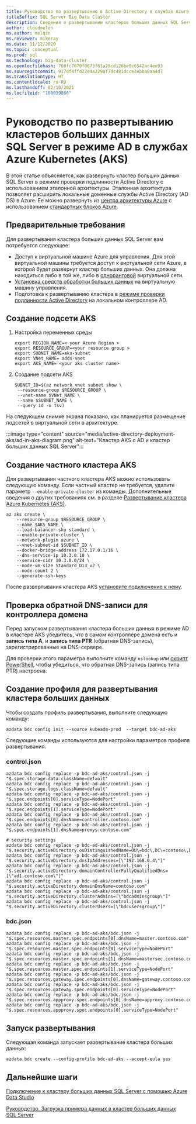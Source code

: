 ```yaml
---
title: Руководство по развертыванию в Active Directory в службах Azure Kubernetes (AKS)
titleSuffix: SQL Server Big Data Cluster
description: Сведения о развертывании кластеров больших данных SQL Server в режиме AD в службах Azure Kubernetes (AKS).
author: cloudmelon
ms.author: melqin
ms.reviewer: mikeray
ms.date: 11/12/2020
ms.topic: conceptual
ms.prod: sql
ms.technology: big-data-cluster
ms.openlocfilehash: 760fc7070f0673f61a28cd126be0c6542ac4ee93
ms.sourcegitcommit: 917df4ffd22e4a229af7dc481dcce3ebba0aa4d7
ms.translationtype: HT
ms.contentlocale: ru-RU
ms.lasthandoff: 02/10/2021
ms.locfileid: "100039866"
---
```

# <a name="tutorial-deploy-sql-server-big-data-clusters-in-ad-mode-on-azure-kubernetes-services-aks"></a>Руководство по развертыванию кластеров больших данных SQL Server в режиме AD в службах Azure Kubernetes (AKS)

В этой статье объясняется, как развернуть кластер больших данных SQL Server в режиме проверки подлинности Active Directory с использованием эталонной архитектуры. Эталонная архитектура позволяет расширить локальные доменные службы Active Directory (AD DS) в Azure. Ее можно развернуть из [центра архитектуры Azure](https://github.com/mspnp/identity-reference-architectures/tree/master/adds-extend-domain) с использованием [стандартных блоков Azure](https://github.com/mspnp/template-building-blocks/wiki/Install-Azure-Building-Blocks).

## <a name="prerequisites"></a>Предварительные требования

Для развертывания кластера больших данных SQL Server вам потребуется следующее:

* Доступ к виртуальной машине Azure для управления. Для этой виртуальной машины требуется доступ к виртуальной сети Azure, в которой будет развернут кластер больших данных. Она должна находиться либо в той же, либо в [одноранговой](/azure/virtual-network/virtual-network-manage-peering) виртуальной сети.
* [Установка средств обработки больших данных](deploy-big-data-tools.md) на виртуальную машину управления.
* Подготовка к развертыванию кластера в [режиме проверки подлинности Active Directory](active-directory-prerequisites.md) на локальном контроллере AD.

## <a name="create-aks-subnet"></a>Создание подсети AKS

1. Настройка переменных среды

   ```console
   export REGION_NAME=< your Azure Region >
   export RESOURCE_GROUP=<your resource group >
   export SUBNET_NAME=aks-subnet
   export VNet_NAME= adds-vnet
   export AKS_NAME= <your aks cluster name>
   ```

1. Создание подсети AKS

   ```console
   SUBNET_ID=$(az network vnet subnet show \
    --resource-group $RESOURCE_GROUP \
    --vnet-name $VNet_NAME \
    --name $SUBNET_NAME \
    --query id -o tsv)
   ```

На следующем снимке экрана показано, как планируется размещение подсетей в виртуальной сети в архитектуре.

:::image type="content" source="media/active-directory-deployment-aks/ad-in-aks-diagram.png" alt-text="Кластер AKS с AD и кластер больших данных SQL Server":::

## <a name="create-an-aks-private-cluster"></a>Создание частного кластера AKS

Для развертывания частного кластера AKS можно использовать следующую команду. Если частный кластер не требуется, удалите параметр `--enable-private-cluster` из команды. Дополнительные сведения о других требованиях см. в разделе [Развертывание кластера Azure Kubernetes (AKS)](/azure/aks/tutorial-kubernetes-deploy-cluster).

```azurecli
az aks create \
    --resource-group $RESOURCE_GROUP \
    --name $AKS_NAME \
    --load-balancer-sku standard \
    --enable-private-cluster \
    --network-plugin azure \
    --vnet-subnet-id $SUBNET_ID \
    --docker-bridge-address 172.17.0.1/16 \
    --dns-service-ip 10.3.0.10 \
    --service-cidr 10.3.0.0/24 \
    --node-vm-size Standard_D13_v2 \
    --node-count 2 \
    --generate-ssh-keys
```

После развертывания кластера AKS [установите подключение к нему](/azure/aks/tutorial-kubernetes-deploy-cluster#connect-to-cluster-using-kubectl).

## <a name="verify-reverse-dns-entry-for-domain-controller"></a>Проверка обратной DNS-записи для контроллера домена

Перед запуском развертывания кластера больших данных в режиме AD в кластере AKS убедитесь, что в самом контроллере домена есть и **запись типа A**, и **запись типа PTR** (обратная DNS-запись), зарегистрированные на DNS-сервере.

Для проверки этого параметра выполните команду `nslookup` или [скрипт PowerShell](troubleshoot-ad-reverse-lookup-zone.md), чтобы убедиться, что обратная DNS-запись (запись типа PTR) настроена.

## <a name="create-bdc-deployment-profile"></a>Создание профиля для развертывания кластера больших данных

Чтобы создать профиль развертывания, выполните следующую команду:

```console
azdata bdc config init --source kubeadm-prod  --target bdc-ad-aks
```

Следующие команды используются для настройки параметров профиля развертывания.

### <a name="controljson"></a>control.json

```console
azdata bdc config replace -p bdc-ad-aks/control.json -j "$.spec.storage.data.className=default"
azdata bdc config replace -p bdc-ad-aks/control.json -j "$.spec.storage.logs.className=default"
azdata bdc config replace -p bdc-ad-aks/control.json -j "$.spec.endpoints[0].serviceType=NodePort"
azdata bdc config replace -p bdc-ad-aks/control.json -j "$.spec.endpoints[1].serviceType=NodePort"
azdata bdc config replace -p bdc-ad-aks/control.json -j "$.spec.endpoints[0].dnsName=controller.contoso.com"
azdata bdc config replace -p bdc-ad-aks/control.json -j "$.spec.endpoints[1].dnsName=proxys.contoso.com"

# security settings 
azdata bdc config replace -p bdc-ad-aks/control.json -j "$.security.activeDirectory.ouDistinguishedName=OU\=bdc\,DC\=contoso\,DC\=com"
azdata bdc config replace -p bdc-ad-aks/control.json -j "$.security.activeDirectory.dnsIpAddresses=[\"192.168.0.4\"]"
azdata bdc config replace -p bdc-ad-aks/control.json -j "$.security.activeDirectory.domainControllerFullyQualifiedDns=[\"ad1.contoso.com\"]"
azdata bdc config replace -p bdc-ad-aks/control.json -j "$.security.activeDirectory.domainDnsName=contoso.com"
azdata bdc config replace -p bdc-ad-aks/control.json -j "$.security.activeDirectory.clusterAdmins=[\"bdcadminsgroup\"]"
azdata bdc config replace -p bdc-ad-aks/control.json -j "$.security.activeDirectory.clusterUsers=[\"bdcusersgroup\"]"
```

### <a name="bdcjson"></a>bdc.json

```console
azdata bdc config replace -p bdc-ad-aks/bdc.json -j "$.spec.resources.master.spec.endpoints[0].dnsName=master.contoso.com"
azdata bdc config replace -p bdc-ad-aks/bdc.json -j "$.spec.resources.master.spec.endpoints[0].serviceType=NodePort"
azdata bdc config replace -p bdc-ad-aks/bdc.json -j "$.spec.resources.master.spec.endpoints[1].dnsName=mastersec.contoso.com"
azdata bdc config replace -p bdc-ad-aks/bdc.json -j "$.spec.resources.master.spec.endpoints[1].serviceType=NodePort"
azdata bdc config replace -p bdc-ad-aks/bdc.json -j "$.spec.resources.gateway.spec.endpoints[0].dnsName=gateway.contoso.com"
azdata bdc config replace -p bdc-ad-aks/bdc.json -j "$.spec.resources.gateway.spec.endpoints[0].serviceType=NodePort"
azdata bdc config replace -p bdc-ad-aks/bdc.json -j "$.spec.resources.appproxy.spec.endpoints[0].dnsName=approxy.contoso.com"
azdata bdc config replace -p bdc-ad-aks/bdc.json -j "$.spec.resources.appproxy.spec.endpoints[0].serviceType=NodePort"
```

## <a name="initiate-deployment"></a>Запуск развертывания

Следующая команда запускает развертывание кластера больших данных:

```console
azdata bdc create --config-profile bdc-ad-aks --accept-eula yes
```

## <a name="next-steps"></a>Дальнейшие шаги

[Подключение к кластеру больших данных SQL Server с помощью Azure Data Studio](connect-to-big-data-cluster.md)

[Руководство. Загрузка примера данных в кластер больших данных SQL Server](tutorial-load-sample-data.md)